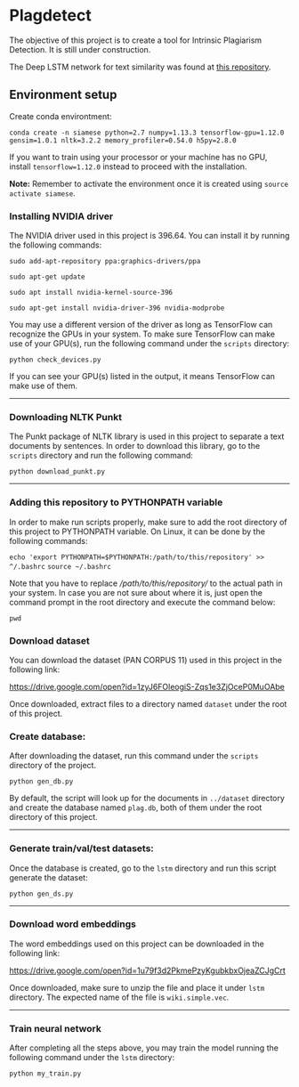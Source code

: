 # Plagdetect

The objective of this project is to create a tool for Intrinsic Plagiarism Detection. It is still under
construction.

The Deep LSTM network for text similarity was found at [this repository](https://github.com/dhwajraj/deep-siamese-text-similarity).

## Environment setup

Create conda environtment:

```conda create -n siamese python=2.7 numpy=1.13.3 tensorflow-gpu=1.12.0 gensim=1.0.1 nltk=3.2.2 memory_profiler=0.54.0 h5py=2.8.0```

If you want to train using your processor or your machine has no GPU, install `tensorflow=1.12.0` 
instead to proceed with the installation.

**Note:** Remember to activate the environment once it is created using `source activate siamese`.

### Installing NVIDIA driver

The NVIDIA driver used in this project is 396.64. You can install it by running the following commands:

```sudo add-apt-repository ppa:graphics-drivers/ppa```

```sudo apt-get update```

```sudo apt install nvidia-kernel-source-396```

```sudo apt-get install nvidia-driver-396 nvidia-modprobe```

You may use a different version of the driver as long as TensorFlow can recognize the GPUs in your
system. To make sure TensorFlow can make use of your GPU(s), run the following command under the
`scripts` directory:

```python check_devices.py```

If you can see your GPU(s) listed in the output, it means TensorFlow can make use of them.

---

### Downloading NLTK Punkt

The Punkt package of NLTK library is used in this project to separate a text documents by sentences. 
In order to download this library, go to the `scripts` directory and run the following command:

```python download_punkt.py``` 


---

### Adding this repository to PYTHONPATH variable

In order to make run scripts properly, make sure to add the root directory of this project 
to PYTHONPATH variable. On Linux, it can be done by the following commands:

```echo 'export PYTHONPATH=$PYTHONPATH:/path/to/this/repository' >> ^/.bashrc```
```source ~/.bashrc```

Note that you have to replace */path/to/this/repository/* to the actual path in your system.
In case you are not sure about where it is, just open the command prompt in the root directory and
execute the command below:

```pwd```

### Download dataset

You can download the dataset (PAN CORPUS 11) used in this project in the following link:

https://drive.google.com/open?id=1zyJ6FOleogiS-Zqs1e3ZjOceP0MuOAbe

Once downloaded, extract files to a directory named `dataset` under the root of this project.


### Create database:

After downloading the dataset, run this command under the `scripts` directory of the project. 

```python gen_db.py```

By default, the script will look up for the documents in `../dataset` directory and create the
database named `plag.db`, both of them under the root directory of this project.

---

### Generate train/val/test datasets:

Once the database is created, go to the `lstm` directory and run this script generate the dataset:

```python gen_ds.py```


---

### Download word embeddings

The word embeddings used on this project can be downloaded in the following link:

https://drive.google.com/open?id=1u79f3d2PkmePzyKgubkbxOjeaZCJgCrt

Once downloaded, make sure to unzip the file and place it under `lstm` directory.
The expected name of the file is `wiki.simple.vec`.

---

### Train neural network

After completing all the steps above, you may train the model running the following command under
the `lstm` directory:

```python my_train.py```

